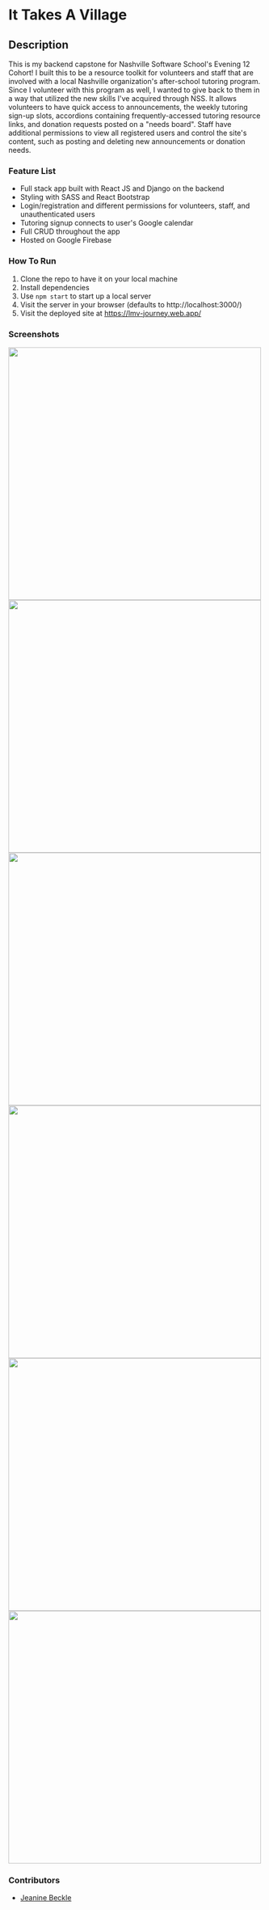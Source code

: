# It Takes A Village

## Description
This is my backend capstone for Nashville Software School's Evening 12 Cohort! I built this to be a resource toolkit for volunteers and staff that are involved with a local Nashville organization's after-school tutoring program. Since I volunteer with this program as well, I wanted to give back to them in a way that utilized the new skills I've acquired through NSS. It allows volunteers to have quick access to announcements, the weekly tutoring sign-up slots, accordions containing frequently-accessed tutoring resource links, and donation requests posted on a "needs board". Staff have additional permissions to view all registered users and control the site's content, such as posting and deleting new announcements or donation needs. 

### Feature List
* Full stack app built with React JS and Django on the backend
* Styling with SASS and React Bootstrap
* Login/registration and different permissions for volunteers, staff, and unauthenticated users
* Tutoring signup connects to user's Google calendar
* Full CRUD throughout the app
* Hosted on Google Firebase

### How To Run
1. Clone the repo to have it on your local machine
1. Install dependencies
1. Use `npm start` to start up a local server
1. Visit the server in your browser (defaults to http://localhost:3000/)
1. Visit the deployed site at https://lmv-journey.web.app/

### Screenshots
<img src='./assets/images/village1.png' width=500>
<img src='./assets/images/village2.png' width=500>
<img src='./assets/images/village3.png' width=500>
<img src='./assets/images/village4.png' width=500>
<img src='./assets/images/village5.png' width=500>
<img src='./assets/images/village6.png' width=500>

### Contributors
* [Jeanine Beckle](https://github.com/jeaninebeckle)
